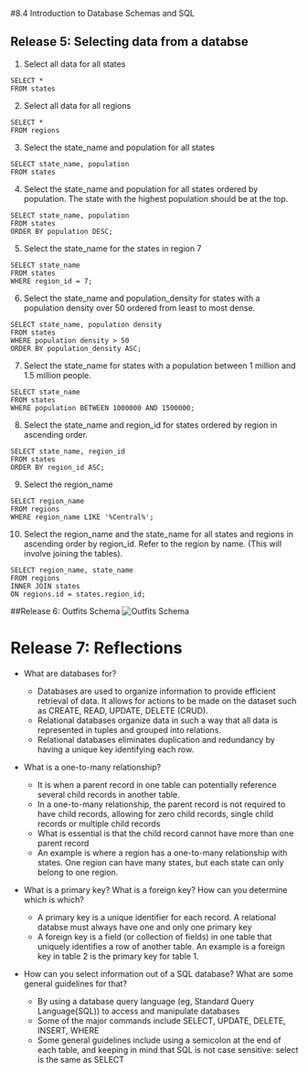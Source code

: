 #8.4 Introduction to Database Schemas and SQL

## Release 5: Selecting data from a databse
1. Select all data for all states
```
SELECT * 
FROM states
```

2. Select all data for all regions
```
SELECT * 
FROM regions
```

3. Select the state_name and population for all states
```
SELECT state_name, population
FROM states
```

4. Select the state_name and population for all states ordered by population. The state with the highest population should be at the top.
```
SELECT state_name, population
FROM states
ORDER BY population DESC;
```

5. Select the state_name for the states in region 7
```
SELECT state_name
FROM states
WHERE region_id = 7;
```

6. Select the state_name and population_density for states with a population density over 50 ordered from least to most dense.
```
SELECT state_name, population density
FROM states
WHERE population density > 50
ORDER BY population_density ASC;
```

7. Select the state_name for states with a population between 1 million and 1.5 million people.
```
SELECT state_name
FROM states
WHERE population BETWEEN 1000000 AND 1500000;
```

8. Select the state_name and region_id for states ordered by region in ascending order.
```
SELECT state_name, region_id
FROM states
ORDER BY region_id ASC;
```

9. Select the region_name
```
SELECT region_name
FROM regions
WHERE region_name LIKE '%Central%';
```

10. Select the region_name and the state_name for all states and regions in ascending order by region_id. Refer to the region by name. (This will involve joining the tables).
```
SELECT region_name, state_name
FROM regions
INNER JOIN states
ON regions.id = states.region_id;
```

##Release 6: Outfits Schema
![Outfits Schema](/week-8/database-intro "Ryan's Outfit Schema")


# Release 7: Reflections
- What are databases for?
  - Databases are used to organize information to provide efficient retrieval of data. It allows for actions to be made on the dataset such as CREATE, READ, UPDATE, DELETE (CRUD).
  - Relational databases organize data in such a way that all data is represented in tuples and grouped into relations. 
  - Relational databases eliminates duplication and redundancy by having a unique key identifying each row.

- What is a one-to-many relationship?
  - It is when a parent record in one table can potentially reference several child records in another table.
  - In a one-to-many relationship, the parent record is not required to have child records, allowing for zero child records, single child records or multiple child records
  - What is essential is that the child record cannot have more than one parent record
  - An example is where a region has a one-to-many relationship with states. One region can have many states, but each state can only belong to one region.

- What is a primary key? What is a foreign key? How can you determine which is which?
  - A primary key is a unique identifier for each record. A relational databse must always have one and only one primary key
  - A foreign key is a field (or collection of fields) in one table that uniquely identifies a row of another table. An example is a foreign key in table 2 is the primary key for table 1.

- How can you select information out of a SQL database? What are some general guidelines for that?
  - By using a database query language (eg, Standard Query Language(SQL)) to access and manipulate databases
  - Some of the major commands include SELECT, UPDATE, DELETE, INSERT, WHERE
  - Some general guidelines include using a semicolon at the end of each table, and keeping in mind that SQL is not case sensitive: select is the same as SELECT